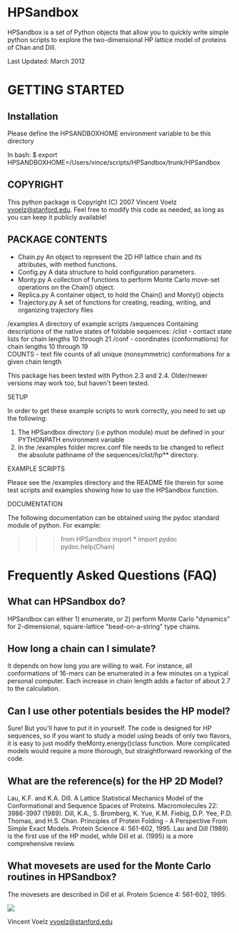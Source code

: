 HPSandbox
===============

HPSandbox is a set of Python objects that allow you to quickly write simple python scripts
to explore the two-dimensional HP lattice model of proteins of Chan and Dill.


Last Updated:  March 2012

GETTING STARTED
===============

Installation
---------------

Please define the HPSANDBOXHOME environment variable to be this directory 

In bash: $ export HPSANDBOXHOME=/Users/vince/scripts/HPSandbox/trunk/HPSandbox

COPYRIGHT
---------------
This python package is Copyright (C) 2007 Vincent Voelz <vvoelz@stanford.edu>.
Feel free to modify this code as needed, as long as you can keep it publicly available!



PACKAGE CONTENTS
---------------

  * Chain.py           An object to represent the 2D HP lattice chain and its attributes, with method functions.
  * Config.py          A data structure to hold configuration parameters.
  * Monty.py           A collection of functions to perform Monte Carlo move-set operations on the Chain() object.
  * Replica.py         A container object, to hold the Chain() and Monty() objects
  * Trajectory.py      A set of functions for creating, reading, writing, and organizing trajectory files

/examples          A directory of example scripts
/sequences         Containing descriptions of the native states of foldable sequences:
                       /clist - contact state lists for chain lengths 10 through 21
                       /conf  - coordinates (conformations) for chain lengths 10 through 19    
                       COUNTS - text file counts of all unique (nonsymmetric) conformations for a given chain length

This package has been tested with Python 2.3 and 2.4.   Older/newer versions may work too, but haven't been tested.

         
SETUP

In order to get these example scripts to work correctly, you need to set up the following:

1) The HPSandbox directory (i.e python module) must be defined in your PYTHONPATH environment variable
2) In the /examples folder mcrex.conf file needs to be changed to reflect the absolute pathname
   of the sequences/clist/hp**  directory.



EXAMPLE SCRIPTS

Please see the /examples directory and the README file therein for some test scripts and examples showing
how to use the HPSandbox function.


DOCUMENTATION

The following documentation can be obtained using the pydoc standard module of python. For example:

>>> from HPSandbox import *
>>> import pydoc
>>> pydoc.help(Chain)

Frequently Asked Questions (FAQ)
===============

What can HPSandbox do?
----------------------
HPSandbox can either 1) enumerate, or 2) perform Monte Carlo "dynamics" for 2-dimensional, square-lattice "bead-on-a-string" type chains.

How long a chain can I simulate?
----------------------
It depends on how long you are willing to wait. For instance, all conformations of 16-mers can be enumerated in a few minutes on a typical personal computer. Each increase in chain length adds a factor of about 2.7 to the calculation.

Can I use other potentials besides the HP model?
----------------------
Sure! But you'll have to put it in yourself. The code is designed for HP sequences, so if you want to study a model using beads of only two flavors, it is easy to just modify theMonty.energy()class function. More complicated models would require a more thorough, but straightforward reworking of the code.

What are the reference(s) for the HP 2D Model?
----------------------
Lau, K.F. and K.A. Dill. A Lattice Statistical Mechanics Model of the Conformational and Sequence Spaces of Proteins. Macromolecules 22: 3986-3997 (1989).
Dill, K.A., S. Bromberg, K. Yue, K.M. Fiebig, D.P. Yee, P.D. Thomas, and H.S. Chan. Principles of Protein Folding - A Perspective From Simple Exact Models. Protein Science 4: 561-602, 1995.
Lau and Dill (1989) is the first use of the HP model, while Dill et al. (1995) is a more comprehensive review.

What movesets are used for the Monte Carlo routines in HPSandbox?
----------------------
The movesets are described in Dill et al. Protein Science 4: 561-602, 1995:

<img src="http://dillgroup.stonybrook.edu/images/code-and-toys/hp-sandbox/movesets.png">


Vincent Voelz
vvoelz@stanford.edu
